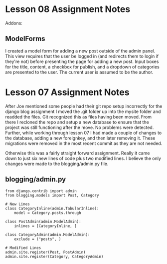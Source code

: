 # Lesson 08 Assignment Notes

Addons:

## ModelForms

I created a model form for adding a new post outside of the admin panel.  This view
requires that the user be logged in (and redirects them to login if they're not) before
presenting the page for adding a new post.  Input boxes for the title, content, a checkbox
for publish, and a dropdown of categories are presented to the user.  The current user
is assumed to be the author.


# Lesson 07 Assignment Notes

After Joe mentioned some people had their git repo setup incorrectly for the django blog assignment I moved the .git folder up into the
mysite folder and readded the files.  Git recognized this as files having been moved.  From there I recloned the repo and setup a new
database to ensure that the project was still functioning after the move.  No problems were detected.  Further, while working through
lesson 07 I had made a couple of changes to the database, adding a new foreignkey, and then later removing it.  These migrations were
removed in the most recent commit as they are not needed.

Otherwise this was a fairly straight forward assignment.  Really it came down to just six new lines of code plus two modified lines.
I believe the only changes were made to the blogging/admin.py file.

## blogging/admin.py
```
from django.contrib import admin
from blogging.models import Post, Category

# New Lines
class CategoryInline(admin.TabularInline):
    model = Category.posts.through

class PostAdmin(admin.ModelAdmin):
    inlines = [CategoryInline, ]

class CategoryAdmin(admin.ModelAdmin):
    exclude = ("posts", )

# Modified Lines
admin.site.register(Post, PostAdmin)
admin.site.register(Category, CategoryAdmin)
```
